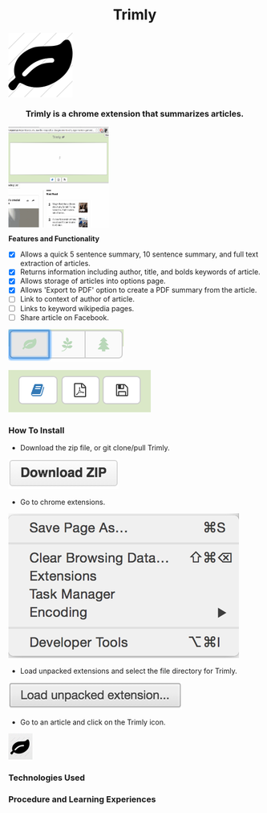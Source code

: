 <h1 align="center">Trimly</h1>
<img align="center" src="https://raw.githubusercontent.com/k--chow/Trimly/master/icons/trimly128.png"/>

<h3 align="center">Trimly is a chrome extension that summarizes articles.</h3>

<img width="200" height="200" align="center" src="https://raw.githubusercontent.com/k--chow/Trimly/master/icons/trimly1.gif"/>

<b>Features and Functionality</b>
<br>

- [x] Allows a quick 5 sentence summary, 10 sentence summary, and full text extraction of articles.
- [x] Returns information including author, title, and bolds keywords of article.
- [x] Allows storage of articles into options page.
- [x] Allows 'Export to PDF' option to create a PDF summary from the article.
- [ ] Link to context of author of article.
- [ ] Links to keyword wikipedia pages. 
- [ ] Share article on Facebook.

![alt text](https://raw.githubusercontent.com/k--chow/Trimly/master/icons/topbuttons.png "Final")

![alt text](https://raw.githubusercontent.com/k--chow/Trimly/master/icons/bottombuttons.png "Final")




<h3>How To Install</h3>

- Download the zip file, or git clone/pull Trimly.

<a href="https://github.com/k--chow/Trimly/archive/master.zip"><img src="https://raw.githubusercontent.com/k--chow/Trimly/master/icons/downloadzip.png"/></a>

- Go to chrome extensions.

<img src="https://raw.githubusercontent.com/k--chow/Trimly/master/icons/install2.png"/>

- Load unpacked extensions and select the file directory for Trimly. 

<img src="https://raw.githubusercontent.com/k--chow/Trimly/master/icons/install3.png"/>

- Go to an article and click on the Trimly icon.

<img src="https://raw.githubusercontent.com/k--chow/Trimly/master/icons/install4.png"/>

<h3>Technologies Used</h3>

<h3>Procedure and Learning Experiences</h3>
<!--
Flask - CORS
heroku python flask server
SDK easy to use Aylien
use locally
chrome storage
UI need more expertise
angular JS to load and delete data
angular is great!
data persistence
one function after another
$scope.apply
saved properly
topic search?
highlight keywords
export to pdf-->